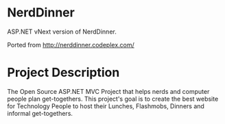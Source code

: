 NerdDinner
==========

ASP.NET vNext version of NerdDinner.

Ported from http://nerddinner.codeplex.com/

Project Description
====================

The Open Source ASP.NET MVC Project that helps nerds and computer people plan get-togethers. This project's goal is to create the best website for Technology People to host their Lunches, Flashmobs, Dinners and informal get-togethers. 


